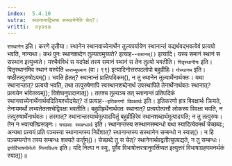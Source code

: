 ```yaml
---
index:  5.4.10
sutra:  स्थानान्तद्विभाषा सस्थानेनेति चेत्?।
vritti:  nyasa
---
```


`सस्थानेन` इति। करणे तृतीया। स्थानेन स्थानवाच्येनार्थेन तुल्यपर्यायेण स्थानान्तं यद्यर्थवद्भवत्येवं प्रत्ययो भवति, नान्यथा। कथं पुनः स्थानशब्देन तुल्यत्वमुच्यते? इत्याह--`समानम्()` इत्यादि। यस्य समानं स्थानं स सस्थान इत्युच्यते। यश्चैवंविधं स यदपेक्षं तस्य समानं स्थानं स तेन तुल्यो भवतीति। `पितृस्थानीयः` इति। पितृस्थानमिव स्थानं यस्येति `सप्तम्युपमान` (वा। ९९) इत्यादिनोत्तरपदलोपो बहुव्रीहिः। 
`गोस्थानम` इति। षष्ठीतत्पुरुषोऽयम्()। भवति ह्रेतत्? स्थानान्तं प्रातिपदिकम्(), न तु स्थानेन तुल्यार्थेनार्थक्तः। यथा स्थानान्तात्? प्रत्ययो भवति, तथा तत्पुरुषेणापि स्वस्थानशब्देनार्थ उपस्थापिते तेनार्थेनार्थवतः स्थानात्? प्रत्ययेन भवितव्यम्(); विशेषानुपादानात्()। ततश्च तुल्यञ्च तत् स्तानान्तं प्रतिपदिकं स्थानवाच्येनार्थेनार्थवदितियश्चोदयेत्? तं प्रत्याह--`इतिकरणो विवक्षार्थः` इति। इतिकरणो ह्रत्र विवक्षार्थः क्रियते, तेनायमर्थो लभ्यतेततश्चेद्विवक्षा भवतीति। बहुव्रीह्रर्थेनार्थवतः स्थानात्? प्रत्ययोत्पत्तौ लोकस्य विवक्षा भवति, न तत्पुरुषार्थेनार्थवतः। तस्मात्? स्थानान्तस्यार्थमुत्पादयितुं बहुव्रीहिरेव स्थानशब्दार्थमुत्पादयति; न तु तत्पुरुषः। तेन न भवत्यतिप्रसङ्गः। `चच्छब्दः स्मबन्धार्थः` इति। स्थानान्तस्य सस्थानसम्बन्धो यथा स्यादित्येवमर्थं चेच्छब्दः; अन्यथा प्रत्ययं प्रति पञ्चस्या स्थानान्तस्य निर्देशात्? स्थानान्तस्य सस्थानेन सम्बन्धो न स्यात्()। न हि पञ्चम्यन्तेन तस्य सम्बन्धः शक्यते कर्त्तुम्()। चेच्छब्दे तु स चेत्? स्थानेनार्थवद्वतीत्युपपद्यते, न तु सम्बन्धः। `द्वयोर्विभाषयोर्मध्ये नित्यविधयः` इति। यदि नित्या न स्युः, पूर्वैव विभाषोत्तरत्रानुवर्त्तिष्यत इत्युत्तरं विभाषाग्रहणमनर्थकं स्यात्()॥
